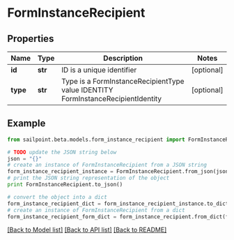 # FormInstanceRecipient


## Properties
Name | Type | Description | Notes
------------ | ------------- | ------------- | -------------
**id** | **str** | ID is a unique identifier | [optional] 
**type** | **str** | Type is a FormInstanceRecipientType value IDENTITY FormInstanceRecipientIdentity | [optional] 

## Example

```python
from sailpoint.beta.models.form_instance_recipient import FormInstanceRecipient

# TODO update the JSON string below
json = "{}"
# create an instance of FormInstanceRecipient from a JSON string
form_instance_recipient_instance = FormInstanceRecipient.from_json(json)
# print the JSON string representation of the object
print FormInstanceRecipient.to_json()

# convert the object into a dict
form_instance_recipient_dict = form_instance_recipient_instance.to_dict()
# create an instance of FormInstanceRecipient from a dict
form_instance_recipient_form_dict = form_instance_recipient.from_dict(form_instance_recipient_dict)
```
[[Back to Model list]](../README.md#documentation-for-models) [[Back to API list]](../README.md#documentation-for-api-endpoints) [[Back to README]](../README.md)


